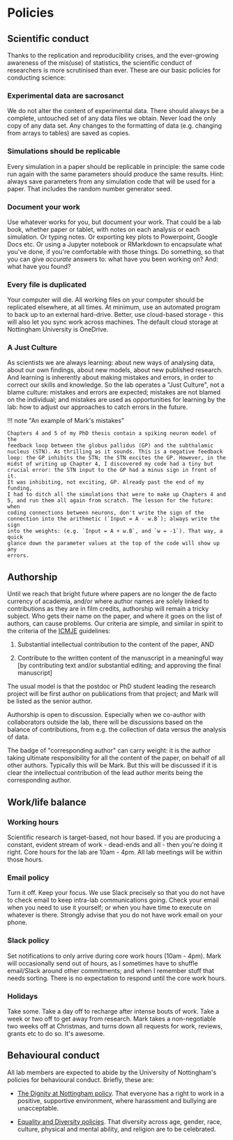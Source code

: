 
# Policies

## Scientific conduct

Thanks to the replication and reproducibility crises, and the
ever-growing awareness of the mis(use) of statistics, the scientific
conduct of researchers is more scrutinised than ever. These are our
basic policies for conducting science:

### Experimental data are sacrosanct
We do not alter the content of experimental data. There should
always be a complete, untouched set of any data files we obtain.
Never load the only copy of any data set. Any changes to the
formatting of data (e.g. changing from arrays to tables) are saved
as copies.

### Simulations should be replicable
Every simulation in a paper should be replicable in principle: the
same code run again with the same parameters should produce the same
results. Hint: always save parameters from any simulation code that
will be used for a paper. That includes the random number generator
seed.

### Document your work
Use whatever works for you, but document your work. That could be a
lab book, whether paper or tablet, with notes on each analysis or
each simulation. Or typing notes. Or exporting key plots to
Powerpoint, Google Docs etc. Or using a Jupyter notebook or
RMarkdown to encapsulate what you've done, if you're comfortable
with those things. Do something, so that you can give *accurate*
answers to: what have you been working on? And: what have you found?

### Every file is duplicated
Your computer will die. All working files on your computer should be
replicated elsewhere, at all times. At minimum, use an automated
program to back up to an external hard-drive. Better, use
cloud-based storage - this will also let you sync work across
machines. The default cloud storage at Nottingham University is OneDrive.

### A Just Culture
As scientists we are always learning: about new ways of analysing
data, about our own findings, about new models, about new published
research. And learning is inherently about making mistakes and
errors, in order to correct our skills and knowledge. So the lab
operates a "Just Culture", not a blame culture: mistakes and errors
are expected; mistakes are not blamed on the individual; and
mistakes are used as opportunities for learning by the lab: how to
adjust our approaches to catch errors in the future.

!!! note "An example of Mark's mistakes"

    Chapters 4 and 5 of my PhD thesis contain a spiking neuron model of the
    feedback loop between the globus pallidus (GP) and the subthalamic
    nucleus (STN). As thrilling as it sounds. This is a negative feedback
    loop: the GP inhibits the STN; the STN excites the GP. However, in the
    midst of writing up Chapter 4, I discovered my code had a tiny but
    crucial error: the STN input to the GP had a minus sign in front of it.
    It was inhibiting, not exciting, GP. Already past the end of my funding,
    I had to ditch all the simulations that were to make up Chapters 4 and
    5, and run them all again from scratch. The lesson for the future: when
    coding connections between neurons, don't write the sign of the
    connection into the arithmetic (`Input = A - w.B`); always write the sign
    into the weights: (e.g. `Input = A + w.B`, and `w = -1`). That way, a quick
    glance down the parameter values at the top of the code will show up any
    errors.


## Authorship

Until we reach that bright future where papers are no longer the de
facto currency of academia, and/or where author names are solely linked
to contributions as they are in film credits, authorship will remain a tricky
subject. Who gets their name on the paper, and where it goes on the list
of authors, can cause problems. Our criteria are simple, and similar in
spirit to the criteria of the [ICMJE] guidelines:

1.  Substantial intellectual contribution to the content of the paper,
    AND

2.  Contribute to the written content of the manuscript in a meaningful
    way \[by contributing text and/or substantial editing; and approving
    the final manuscript\]

[ICMJE]: http://www.icmje.org/recommendations/browse/roles-and-responsibilities/defining-the-role-of-authors-and-contributors.html

The usual model is that the postdoc or PhD student leading the research
project will be first author on publications from that project; and Mark
will be listed as the senior author.

Authorship is open to discussion. Especially when we co-author with
collaborators outside the lab, there will be discussions based on the
balance of contributions, from e.g. the collection of data versus the
analysis of data.

The badge of "corresponding author" can carry weight: it is the author
taking ultimate responsibility for all the content of the paper, on
behalf of all other authors. Typically this will be Mark. But this will
be discussed if it is clear the intellectual contribution of the lead
author merits being the corresponding author.


## Work/life balance

### Working hours
Scientific research is target-based, not hour based. If you are
producing a constant, evident stream of work - dead-ends and all -
then you're doing it right. Core hours for the lab are 10am - 4pm.
All lab meetings will be within those hours.

### Email policy
Turn it off. Keep your focus. We use Slack precisely so that you do
not have to check email to keep intra-lab communications going.
Check your email when you need to use it yourself; or when you have
time to execute on whatever is there. Strongly advise that you do
not have work email on your phone.

### Slack policy
Set notifications to only arrive during core work hours (10am -
4pm). Mark will occasionally send out of hours, as I sometimes have
to shuffle email/Slack around other commitments; and when I remember
stuff that needs sorting. There is no expectation to respond until
the core work hours.

### Holidays
Take some. Take a day off to recharge after intense bouts of work.
Take a week or two off to get away from research. Mark takes a
non-negotiable two weeks off at Christmas, and turns down all
requests for work, reviews, grants etc to do so. It's awesome.


## Behavioural conduct

All lab members are expected to abide by the University of Nottingham's
policies for behavioural conduct. Briefly, these are:

-   [The Dignity at Nottingham policy][1].
    That everyone has a right to work in a positive, supportive
    environment, where harassment and bullying are unacceptable.

-   [Equality and Diversity policies][2].
    That diversity across age, gender, race, culture, physical and
    mental ability, and religion are to be celebrated.

[1]: https://www.nottingham.ac.uk/hr/guidesandsupport/complaintsgrievanceanddignity/dignity/dignity-at-nottingham.aspx
[2]: https://www.nottingham.ac.uk/hr/guidesandsupport/equalityanddiversitypolicies/index.aspx
